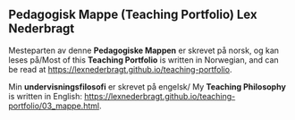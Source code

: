 ## Pedagogisk Mappe (Teaching Portfolio) Lex Nederbragt

Mesteparten av denne **Pedagogiske Mappen** er skrevet på norsk, og kan leses
på/Most of this **Teaching Portfolio** is written in Norwegian,
and can be read at <https://lexnederbragt.github.io/teaching-portfolio>.

Min **undervisningsfilosofi** er skrevet på engelsk/
My **Teaching Philosophy** is written in English:
<https://lexnederbragt.github.io/teaching-portfolio/03_mappe.html>.
